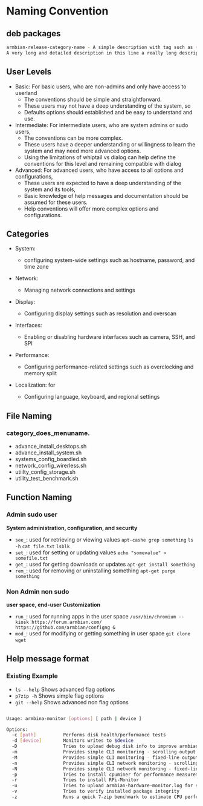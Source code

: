 # Naming Convention

## deb packages
```bash 
armbian-release-category-name - A simple description with tag such as (metapackage) (dev) (contrib)
A very long and detailed description in this line a really long description can go here really really long. 
```

## User Levels

- Basic: For basic users, who are non-admins and only have access to userland
   - The conventions should be simple and straightforward. 
   - These users may not have a deep understanding of the system, so 
   - Defaults options should established and be easy to understand and use.
- Intermediate: For intermediate users, who are system admins or sudo users, 
   - The conventions can be more complex. 
   - These users have a deeper understanding or willingness to learn the system and may need more advanced options. 
   - Using the limitations of whiptail vs dialog can help define the conventions for this level and remaining compatible with dialog
- Advanced: For advanced users, who have access to all options and configurations, 
    - These users are expected to have a deep understanding of the system and its tools, 
    - Basic knowledge of help messages and documentation should be assumed for these users.
    - Help conventions will offer more complex options and configurations. 

## Categories
- System: 
    - configuring system-wide settings such as hostname, password, and time zone

- Network: 
    - Managing network connections and settings

- Display: 
    - Configuring display settings such as resolution and overscan

- Interfaces: 
   - Enabling or disabling hardware interfaces such as camera, SSH, and SPI

- Performance: 
   - Configuring performance-related settings such as overclocking and memory split

- Localization: for 
   - Configuring language, keyboard, and regional settings


## File Naming
### category_does_menuname.
* advance_install_desktops.sh
* advance_install_system.sh
* systems_config_boardled.sh
* network_config_wirerless.sh
* utiilty_config_storage.sh
* utility_test_benchmark.sh


## Function Naming

### Admin sudo user
**System administration, configuration, and security**
- `see_`: used for retrieving or viewing values  `apt-cashe grep something` `ls -h`  `cat file.txt`  `lsblk`
- `set_`: used for setting or updating values  `echo "somevalue" > somefile.txt`
- `get_`: used for getting downloads or updates `apt-get install something` 
- `rem_`: used for removing or uninstalling something `apt-get purge something`
### Non Admin non sudo
**user space, end-user Customization**
- `run_`: used for running apps in the user space `/usr/bin/chromium --kiosk https://forum.armbian.com/ https://github.com/armbian/configng &`
- `mod_`: used for modifying or getting something in user space `git clone` `wget` 

## Help message format
### Existing Example
- `ls --help`  Shows advanced flag options
- `p7zip -h`   Shows simple flag options
- `git --help` Shows advanced non flag options

```bash 

Usage: armbina-monitor [options] [ path | device ]

Options:
  -c [path]          Performs disk health/performance tests
  -d [device]        Monitors writes to $device
  -D                 Tries to upload debug disk info to improve armbianmonitor
  -m                 Provides simple CLI monitoring - scrolling output
  -M                 Provides simple CLI monitoring - fixed-line output
  -n                 Provides simple CLI network monitoring - scrolling output
  -N                 Provides simple CLI network monitoring - fixed-line output
  -p                 Tries to install cpuminer for performance measurements
  -r                 Tries to install RPi-Monitor
  -u                 Tries to upload armbian-hardware-monitor.log for support purposes
  -v                 Tries to verify installed package integrity
  -z                 Runs a quick 7-zip benchmark to estimate CPU performance
```



